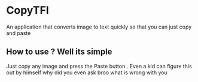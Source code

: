# CopyTFI
 An application that converts image to text quickly so that you can just copy and paste
 
## How to use ? Well its simple
Just copy any image and press the Paste button.. Even a kid can figure this out by himself why did you even ask broo what is wrong with you

